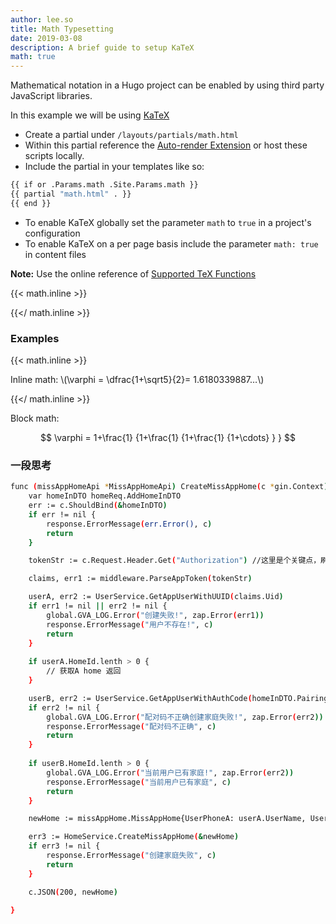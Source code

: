 ```yaml
---
author: lee.so
title: Math Typesetting
date: 2019-03-08
description: A brief guide to setup KaTeX
math: true
---
```


Mathematical notation in a Hugo project can be enabled by using third party JavaScript libraries.

<!--more-->

In this example we will be using [KaTeX](https://katex.org/)

- Create a partial under `/layouts/partials/math.html`
- Within this partial reference the [Auto-render Extension](https://katex.org/docs/autorender.html) or host these scripts locally.
- Include the partial in your templates like so:

```bash
{{ if or .Params.math .Site.Params.math }}
{{ partial "math.html" . }}
{{ end }}
```

- To enable KaTeX globally set the parameter `math` to `true` in a project's configuration
- To enable KaTeX on a per page basis include the parameter `math: true` in content files

**Note:** Use the online reference of [Supported TeX Functions](https://katex.org/docs/supported.html)

{{< math.inline >}}

{{</ math.inline >}}

### Examples

{{< math.inline >}}

<p>
Inline math: \(\varphi = \dfrac{1+\sqrt5}{2}= 1.6180339887…\)
</p>

{{</ math.inline >}}

Block math:

$$
 \varphi = 1+\frac{1} {1+\frac{1} {1+\frac{1} {1+\cdots} } }
$$


### 一段思考

```bash
func (missAppHomeApi *MissAppHomeApi) CreateMissAppHome(c *gin.Context) {
	var homeInDTO homeReq.AddHomeInDTO
	err := c.ShouldBind(&homeInDTO)
	if err != nil {
		response.ErrorMessage(err.Error(), c)
		return
	}

	tokenStr := c.Request.Header.Get("Authorization") //这里是个关键点，刷新token时也要带上token

	claims, err1 := middleware.ParseAppToken(tokenStr)

	userA, err2 := UserService.GetAppUserWithUUID(claims.Uid)
	if err1 != nil || err2 != nil {
		global.GVA_LOG.Error("创建失败!", zap.Error(err1))
		response.ErrorMessage("用户不存在!", c)
		return
	}
	
	if userA.HomeId.lenth > 0 {
		// 获取A home 返回
	}

	userB, err2 := UserService.GetAppUserWithAuthCode(homeInDTO.PairingCode)
	if err2 != nil {
		global.GVA_LOG.Error("配对码不正确创建家庭失败!", zap.Error(err2))
		response.ErrorMessage("配对码不正确", c)
		return
	}
	
	if userB.HomeId.lenth > 0 {
		global.GVA_LOG.Error("当前用户已有家庭!", zap.Error(err2))
		response.ErrorMessage("当前用户已有家庭", c)
		return
	}

	newHome := missAppHome.MissAppHome{UserPhoneA: userA.UserName, UserPhoneB: userB.UserName, HomeName: homeInDTO.HomeName, HomeScore: 0, UserA: userA, UserB: userB, TogetherDate: homeInDTO.TogetherDate}

	err3 := HomeService.CreateMissAppHome(&newHome)
	if err3 != nil {
		response.ErrorMessage("创建家庭失败", c)
		return
	}

	c.JSON(200, newHome)

}
```

